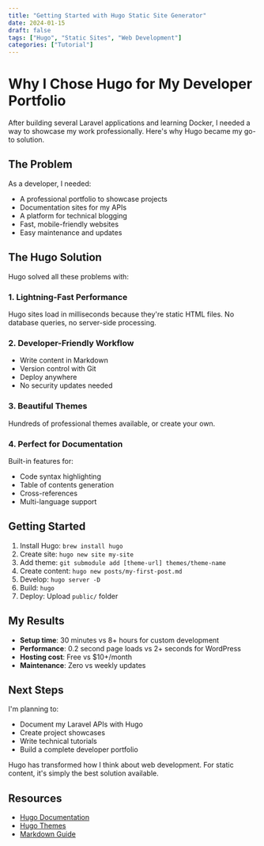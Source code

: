 ```yaml
---
title: "Getting Started with Hugo Static Site Generator"
date: 2024-01-15
draft: false
tags: ["Hugo", "Static Sites", "Web Development"]
categories: ["Tutorial"]
---
```


# Why I Chose Hugo for My Developer Portfolio

After building several Laravel applications and learning Docker, I needed a way to showcase my work professionally. Here's why Hugo became my go-to solution.

## The Problem

As a developer, I needed:
- A professional portfolio to showcase projects
- Documentation sites for my APIs
- A platform for technical blogging
- Fast, mobile-friendly websites
- Easy maintenance and updates

## The Hugo Solution

Hugo solved all these problems with:

### 1. Lightning-Fast Performance
Hugo sites load in milliseconds because they're static HTML files. No database queries, no server-side processing.

### 2. Developer-Friendly Workflow
- Write content in Markdown
- Version control with Git  
- Deploy anywhere
- No security updates needed

### 3. Beautiful Themes
Hundreds of professional themes available, or create your own.

### 4. Perfect for Documentation
Built-in features for:
- Code syntax highlighting
- Table of contents generation
- Cross-references
- Multi-language support

## Getting Started

1. Install Hugo: `brew install hugo`
2. Create site: `hugo new site my-site`
3. Add theme: `git submodule add [theme-url] themes/theme-name`
4. Create content: `hugo new posts/my-first-post.md`
5. Develop: `hugo server -D`
6. Build: `hugo`
7. Deploy: Upload `public/` folder

## My Results

- **Setup time**: 30 minutes vs 8+ hours for custom development
- **Performance**: 0.2 second page loads vs 2+ seconds for WordPress
- **Hosting cost**: Free vs $10+/month
- **Maintenance**: Zero vs weekly updates

## Next Steps

I'm planning to:
- Document my Laravel APIs with Hugo
- Create project showcases
- Write technical tutorials
- Build a complete developer portfolio

Hugo has transformed how I think about web development. For static content, it's simply the best solution available.

## Resources

- [Hugo Documentation](https://gohugo.io/documentation/)
- [Hugo Themes](https://themes.gohugo.io/)
- [Markdown Guide](https://www.markdownguide.org/)
